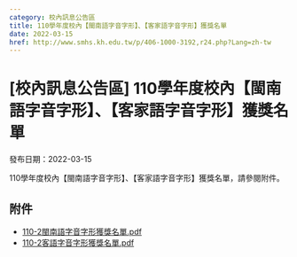 ```yaml
---
category: 校內訊息公告區
title: 110學年度校內【閩南語字音字形】、【客家語字音字形】獲獎名單
date: 2022-03-15
href: http://www.smhs.kh.edu.tw/p/406-1000-3192,r24.php?Lang=zh-tw
---
```


# [校內訊息公告區] 110學年度校內【閩南語字音字形】、【客家語字音字形】獲獎名單

發布日期：2022-03-15

110學年度校內【閩南語字音字形】、【客家語字音字形】獲獎名單，請參閱附件。

## 附件

- [110-2閩南語字音字形獲獎名單.pdf](https://www.smhs.kh.edu.tw/var/file/0/1000/attach/88/pta_2960_5451918_24106.pdf)
- [110-2客語字音字形獲獎名單.pdf](https://www.smhs.kh.edu.tw/var/file/0/1000/attach/88/pta_2961_9721191_24107.pdf)
